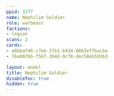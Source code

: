 ```yaml
---
ppid: 3277
name: Nephilim Soldier
role: warbeast
factions:
- legion
scans: 2
cards:
- a8bbaf46-c7eb-37b1-b434-6863effbacbe
- 76a007bb-f56f-3b4d-9cf8-dec58eb59363

layout: model
title: Nephilim Soldier
disableToc: true
hidden: true
---
```

